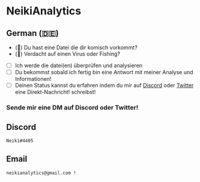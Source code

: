# NeikiAnalytics

## German (🇩🇪)

* (🔎) Du hast eine Datei die dir komisch vorkommt? 
* (🔎) Verdacht auf einen Virus oder Fishing? 

- [ ] Ich werde die datei(en) überprüfen und analysieren
- [ ] Du bekommst sobald ich fertig bin eine Antwort mit meiner Analyse und Informationen!
- [ ] Deinen Status kannst du erfahren indem du mir auf [Discord](https://discord.com/users/416999341006520321) oder [Twitter](https://twitter.com/neiki__) eine Direkt-Nachricht! schreibst!

### Sende mir eine DM auf Discord oder Twitter!

## Discord
```
Neiki#4405 
```

## Email
```
neikianalytics@gmail.com !
```
